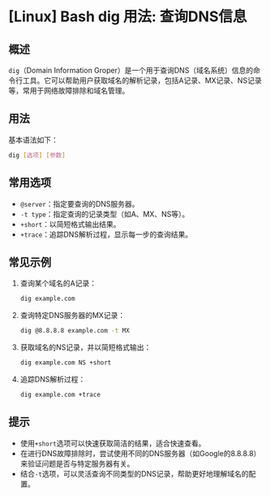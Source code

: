 # [Linux] Bash dig 用法: 查询DNS信息

## 概述
`dig`（Domain Information Groper）是一个用于查询DNS（域名系统）信息的命令行工具。它可以帮助用户获取域名的解析记录，包括A记录、MX记录、NS记录等，常用于网络故障排除和域名管理。

## 用法
基本语法如下：
```bash
dig [选项] [参数]
```

## 常用选项
- `@server`：指定要查询的DNS服务器。
- `-t type`：指定查询的记录类型（如A、MX、NS等）。
- `+short`：以简短格式输出结果。
- `+trace`：追踪DNS解析过程，显示每一步的查询结果。

## 常见示例
1. 查询某个域名的A记录：
   ```bash
   dig example.com
   ```

2. 查询特定DNS服务器的MX记录：
   ```bash
   dig @8.8.8.8 example.com -t MX
   ```

3. 获取域名的NS记录，并以简短格式输出：
   ```bash
   dig example.com NS +short
   ```

4. 追踪DNS解析过程：
   ```bash
   dig example.com +trace
   ```

## 提示
- 使用`+short`选项可以快速获取简洁的结果，适合快速查看。
- 在进行DNS故障排除时，尝试使用不同的DNS服务器（如Google的8.8.8.8）来验证问题是否与特定服务器有关。
- 结合`-t`选项，可以灵活查询不同类型的DNS记录，帮助更好地理解域名的配置。
